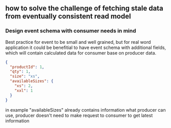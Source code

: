 ## how to solve the challenge of fetching stale data from eventually consistent read model 
### Design event schema with consumer needs in mind
Best practice for event to be small and well grained, but for real word application it could be benefitial to have event schema with additional fields,
which will contain calculated data for consumer base on producer data.
```json
{
  "productId": 1,
  "qty": 1,
  "size": "xs",
  "availableSizes": {
    "xs": 2,
    "xxl": 1
  }
}
```
in example "availableSizes" already contains information what producer can use, producer doesn't need to make request to consumer to get latest information 
